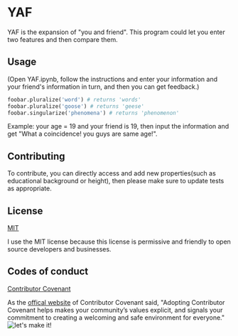 # YAF
   YAF is the expansion of "you and friend". This program could let you enter two features and then compare them.
   ## Usage
   (Open YAF.ipynb, follow the instructions and enter your information and your friend's information in turn, and then you can get feedback.)
   ```python
   foobar.pluralize('word') # returns 'words'
   foobar.pluralize('goose') # returns 'geese'
   foobar.singularize('phenomena') # returns 'phenomenon'
   ```

   Example: your age = 19 and your friend is 19, then input the information and get "What a coincidence! you guys are same age!".
   ## Contributing
   To contribute, you can directly access and add new properties(such as educational background or height), then please make sure to update tests as appropriate.
   ## License
   [MIT](https://choosealicense.com/licenses/mit/)
   
   I use the MIT license because this license is permissive and friendly to open source developers and businesses.
   ## Codes of conduct
   [Contributor Covenant](https://www.contributor-covenant.org/version/2/0/code_of_conduct/code_of_conduct.md)
   
   As the [offical website](https://www.contributor-covenant.org/#:~:text=Adopting%20Contributor%20Covenant%20helps%20makes,and%20safe%20environment%20for%20everyone.) of Contributor Covenant said, "Adopting Contributor Covenant helps makes your community’s values explicit, and signals your commitment to creating a welcoming and safe environment for everyone."
   ![let's make it!](https://media.giphy.com/media/HhbjYgx6hcNS5p8vuX/giphy.gif)

